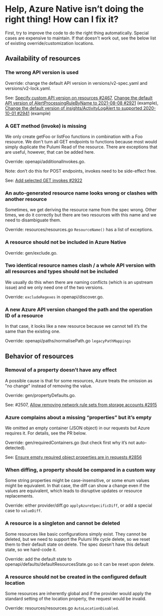 # Help, Azure Native isn’t doing the right thing! How can I fix it?

First, try to improve the code to do the right thing automatically. Special cases are expensive to maintain. If that doesn't work out, see the below list of existing override/customization locations.

## Availability of resources

### The wrong API version is used
Override: change the default API version in versions/v2-spec.yaml and versions/v2-lock.yaml.

See: [Specify custom API version on resources #2467](https://github.com/pulumi/pulumi-azure-native/issues/2467), [Change the default API version of AlertProcessingRuleByName to 2021-08-08 #2921](https://github.com/pulumi/pulumi-azure-native/pull/2921) (example), [Change the default version of insights/ActivityLogAlert to supported 2020-10-01 #2941](https://github.com/pulumi/pulumi-azure-native/pull/2941) (example)

### A GET method (invoke) is missing
We only create getFoo or listFoo functions in combination with a Foo resource. We don't turn all GET endpoints to functions because most would simply duplicate the Pulumi Read of the resource. There are exceptions that are useful, however, that can be added here.

Override: openapi/additionalInvokes.go.

Note: don’t do this for POST endpoints, invokes need to be side-effect free.

See: [Add selected GET invokes #2922](https://github.com/pulumi/pulumi-azure-native/pull/2922)

### An auto-generated resource name looks wrong or clashes with another resource
Sometimes, we get deriving the resource name from the spec wrong. Other times, we do it correctly but there are two resources with this name and we need to disambiguate them.

Override: resources/resources.go `ResourceName()` has a list of exceptions.

### A resource should not be included in Azure Native
Override: gen/exclude.go.

### Two identical resource names clash / a whole API version with all resources and types should not be included
We usually do this when there are naming conflicts (which is an upstream issue) and we only need one of the two versions.

Override: `excludeRegexes` in openapi/discover.go.

### A new Azure API version changed the path and the operation ID of a resource
In that case, it looks like a new resource because we cannot tell it’s the same than the existing one.

Override: openapi/paths/normalisePath.go `legacyPathMappings`


## Behavior of resources

### Removal of a property doesn’t have any effect
A possible cause is that for some resources, Azure treats the omission as "no change" instead of removing the value.

Override: gen/propertyDefaults.go.

See: #2507, [Allow removing network rule sets from storage accounts #2915](https://github.com/pulumi/pulumi-azure-native/pull/2915)

### Azure complains about a missing “properties” but it’s empty
We omitted an empty container (JSON object) in our requests but Azure requires it. For details, see the PR below.

Override: gen/requiredContainers.go (but check first why it’s not auto-detected).

See: [Ensure empty required object properties are in requests #2856](https://github.com/pulumi/pulumi-azure-native/pull/2856)

### When diffing, a property should be compared in a custom way
Some string properties might be case-insensitive, or some enum values might be equivalent. In that case, the diff can show a change even if the values are equivalent, which leads to disruptive updates or resource replacements.

Override: either provider/diff.go `applyAzureSpecificDiff`, or add a special case to `valueDiff`.

### A resource is a singleton and cannot be deleted
Some resources like basic configurations simply exist. They cannot be deleted, but we need to support the Pulumi life cycle delete, so we reset them to their default state on delete. The spec doesn't have this default state, so we hard-code it.

Override: add the default state to openapi/defaults/defaultResourcesState.go so it can be reset upon delete.

### A resource should not be created in the configured default location
Some resources are inherently global and if the provider would apply the standard setting of the location property, the request would be invalid.

Override: resources/resources.go `AutoLocationDisabled`.
